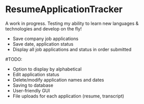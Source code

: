 # ResumeApplicationTracker

A work in progress. Testing my ability to learn new languages & technologies and develop on the fly!

 - Save company job applications
 - Save date, application status
 - Display all job applications and status in order submitted
  
#TODO:

 - Option to display by alphabetical
 - Edit application status
 - Delete/modify application names and dates
 - Saving to database
 - User-friendly GUI
 - File uploads for each application (resume, transcript)
